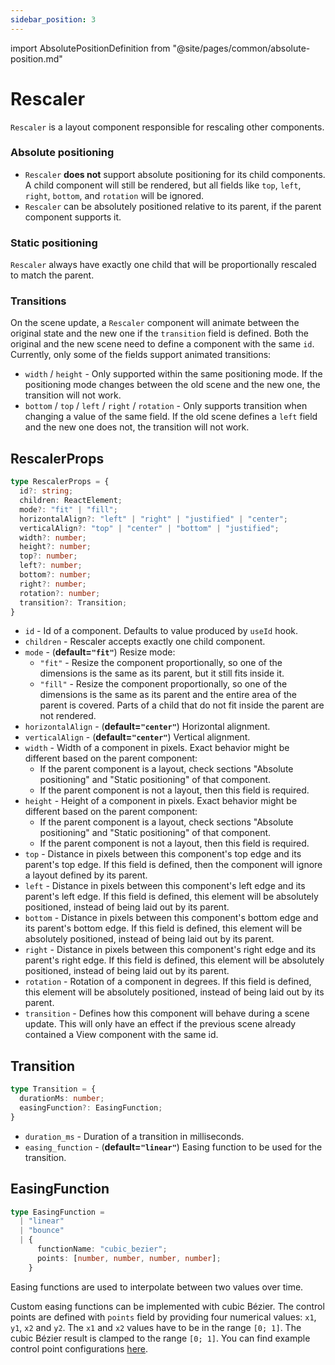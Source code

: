 ```yaml
---
sidebar_position: 3
---
```

import AbsolutePositionDefinition from "@site/pages/common/absolute-position.md"

# Rescaler

`Rescaler` is a layout component responsible for rescaling other components.

### Absolute positioning

<AbsolutePositionDefinition />

- `Rescaler` **does not** support absolute positioning for its child components. A child component will still be rendered, but all fields like `top`, `left`, `right`, `bottom`, and `rotation` will be ignored.
- `Rescaler` can be absolutely positioned relative to its parent, if the parent component supports it.

### Static positioning

`Rescaler` always have exactly one child that will be proportionally rescaled to match the parent.

### Transitions

On the scene update, a `Rescaler` component will animate between the original state and the new one if the `transition` field is defined. Both the original and the new scene need to define a component with the same `id`. Currently, only some of the fields support animated transitions:

- `width` / `height` - Only supported within the same positioning mode. If the positioning mode changes between the old scene and the new one, the transition will not work.
- `bottom` / `top` / `left` / `right` / `rotation` - Only supports transition when changing a value of the same field. If the old scene defines a `left` field and the new one does not, the transition will not work.

## RescalerProps

```typescript
type RescalerProps = {
  id?: string;
  children: ReactElement;
  mode?: "fit" | "fill";
  horizontalAlign?: "left" | "right" | "justified" | "center";
  verticalAlign?: "top" | "center" | "bottom" | "justified";
  width?: number;
  height?: number;
  top?: number;
  left?: number;
  bottom?: number;
  right?: number;
  rotation?: number;
  transition?: Transition;
}
```

- `id` - Id of a component. Defaults to value produced by `useId` hook.
- `children` - Rescaler accepts exactly one child component.
- `mode` - (**default=`"fit"`**) Resize mode:
  - `"fit"` - Resize the component proportionally, so one of the dimensions is the same as its parent,
    but it still fits inside it.
  - `"fill"` - Resize the component proportionally, so one of the dimensions is the same as its parent
    and the entire area of the parent is covered. Parts of a child that do not fit inside the parent are not rendered.
- `horizontalAlign` - (**default=`"center"`**) Horizontal alignment.
- `verticalAlign` - (**default=`"center"`**) Vertical alignment.
- `width` - Width of a component in pixels. Exact behavior might be different based on the parent
  component:
  - If the parent component is a layout, check sections "Absolute positioning" and "Static
  positioning" of that component.
  - If the parent component is not a layout, then this field is required.
- `height` - Height of a component in pixels. Exact behavior might be different based on the parent
  component:
  - If the parent component is a layout, check sections "Absolute positioning" and "Static
  positioning" of that component.
  - If the parent component is not a layout, then this field is required.
- `top` - Distance in pixels between this component's top edge and its parent's top edge.
  If this field is defined, then the component will ignore a layout defined by its parent.
- `left` - Distance in pixels between this component's left edge and its parent's left edge.
  If this field is defined, this element will be absolutely positioned, instead of being
  laid out by its parent.
- `bottom` - Distance in pixels between this component's bottom edge and its parent's bottom edge.
  If this field is defined, this element will be absolutely positioned, instead of being
  laid out by its parent.
- `right` - Distance in pixels between this component's right edge and its parent's right edge.
  If this field is defined, this element will be absolutely positioned, instead of being
  laid out by its parent.
- `rotation` - Rotation of a component in degrees. If this field is defined, this element will be
  absolutely positioned, instead of being laid out by its parent.
- `transition` - Defines how this component will behave during a scene update. This will only have an
  effect if the previous scene already contained a View component with the same id.

## Transition
```typescript
type Transition = {
  durationMs: number;
  easingFunction?: EasingFunction;
}
```

- `duration_ms` - Duration of a transition in milliseconds.
- `easing_function` - (**default=`"linear"`**) Easing function to be used for the transition.

## EasingFunction

```typescript
type EasingFunction = 
  | "linear"
  | "bounce"
  | {
      functionName: "cubic_bezier";
      points: [number, number, number, number];
    }
```
Easing functions are used to interpolate between two values over time.

Custom easing functions can be implemented with cubic Bézier.
The control points are defined with `points` field by providing four numerical values: `x1`, `y1`, `x2` and `y2`. The `x1` and `x2` values have to be in the range `[0; 1]`. The cubic Bézier result is clamped to the range `[0; 1]`.
You can find example control point configurations [here](https://easings.net/).
